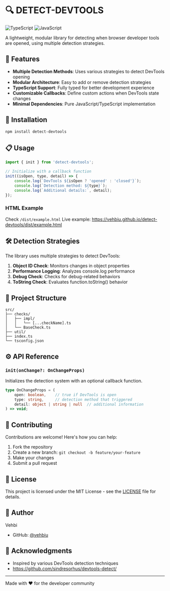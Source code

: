 # 🔍 DETECT-DEVTOOLS
![TypeScript](https://img.shields.io/badge/TypeScript-007ACC?style=for-the-badge&logo=typescript&logoColor=white)
![JavaScript](https://img.shields.io/badge/JavaScript-F7DF1E?style=for-the-badge&logo=javascript&logoColor=black)

A lightweight, modular library for detecting when browser developer tools are opened, using multiple detection strategies.

## 🌟 Features

- **Multiple Detection Methods**: Uses various strategies to detect DevTools opening
- **Modular Architecture**: Easy to add or remove detection strategies
- **TypeScript Support**: Fully typed for better development experience
- **Customizable Callbacks**: Define custom actions when DevTools state changes
- **Minimal Dependencies**: Pure JavaScript/TypeScript implementation

## 🚀 Installation

```bash
npm install detect-devtools
```

## 📋 Usage

```javascript
import { init } from 'detect-devtools';

// Initialize with a callback function
init((isOpen, type, detail) => {
    console.log(`DevTools ${isOpen ? 'opened' : 'closed'}`);
    console.log(`Detection method: ${type}`);
    console.log(`Additional details:`, detail);
});
```

### HTML Example
Check `/dist/example.html`
Live example: https://vehbiu.github.io/detect-devtools/dist/example.html


## 🛠️ Detection Strategies

The library uses multiple strategies to detect DevTools:

1. **Object ID Check**: Monitors changes in object properties
2. **Performance Logging**: Analyzes console.log performance
3. **Debug Check**: Checks for debug-related behaviors
4. **ToString Check**: Evaluates function.toString() behavior

## 📁 Project Structure

```
src/
├── checks/
│   ├── impl/
│   │   └── [...checkName].ts
│   └── BaseCheck.ts
├── util/
├── index.ts
└── tsconfig.json
```

## ⚙️ API Reference

### `init(onChange?: OnChangeProps)`

Initializes the detection system with an optional callback function.

```typescript
type OnChangeProps = (
    open: boolean,    // true if DevTools is open
    type: string,     // detection method that triggered
    detail: object | string | null  // additional information
) => void;
```

## 🤝 Contributing

Contributions are welcome! Here's how you can help:

1. Fork the repository
2. Create a new branch: `git checkout -b feature/your-feature`
3. Make your changes
4. Submit a pull request

## 📝 License

This project is licensed under the MIT License - see the [LICENSE](LICENSE) file for details.

## 👤 Author

Vehbi
- GitHub: [@vehbiu](https://github.com/vehbiu)

## 🙏 Acknowledgments

- Inspired by various DevTools detection techniques
- https://github.com/sindresorhus/devtools-detect/

---
Made with ❤️ for the developer community